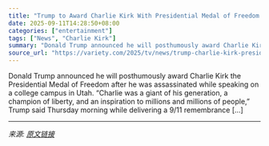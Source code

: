 ```yaml
---
title: "Trump to Award Charlie Kirk With Presidential Medal of Freedom After Assassination"
date: 2025-09-11T14:28:50+08:00
categories: ["entertainment"]
tags: ["News", "Charlie Kirk"]
summary: "Donald Trump announced he will posthumously award Charlie Kirk the Presidential Medal of Freedom after he was assassinated while speaking on a college campus in Utah. “Charlie was a giant of his gener"
source_url: "https://variety.com/2025/tv/news/trump-charlie-kirk-presidential-medal-of-freedom-1236515130/"
---
```


Donald Trump announced he will posthumously award Charlie Kirk the Presidential Medal of Freedom after he was assassinated while speaking on a college campus in Utah. “Charlie was a giant of his generation, a champion of liberty, and an inspiration to millions and millions of people,” Trump said Thursday morning while delivering a 9/11 remembrance [&#8230;]

---

*来源: [原文链接](https://variety.com/2025/tv/news/trump-charlie-kirk-presidential-medal-of-freedom-1236515130/)*
